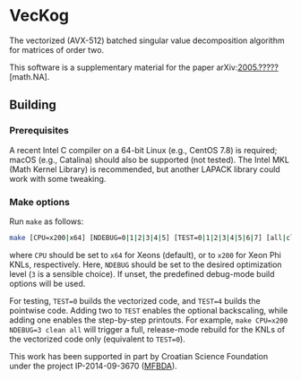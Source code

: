 # VecKog
The vectorized (AVX-512) batched singular value decomposition algorithm for matrices of order two.

This software is a supplementary material for the paper
arXiv:[2005.?????](https://arxiv.org/abs/2005.????? "Batched computation of the SVDs of order two by the AVX-512 vectorization") \[math.NA\].

## Building

### Prerequisites

A recent Intel C compiler on a 64-bit Linux (e.g., CentOS 7.8) is required; macOS (e.g., Catalina) should also be supported (not tested).
The Intel MKL (Math Kernel Library) is recommended, but another LAPACK library could work with some tweaking.

### Make options

Run ``make`` as follows:
```bash
make [CPU=x200|x64] [NDEBUG=0|1|2|3|4|5] [TEST=0|1|2|3|4|5|6|7] [all|clean|help]
```
where ``CPU`` should be set to ``x64`` for Xeons (default), or to ``x200`` for Xeon Phi KNLs, respectively.
Here, ``NDEBUG`` should be set to the desired optimization level (``3`` is a sensible choice).
If unset, the predefined debug-mode build options will be used.

For testing, ``TEST=0`` builds the vectorized code, and ``TEST=4`` builds the pointwise code.
Adding two to ``TEST`` enables the optional backscaling, while adding one enables the step-by-step printouts.
For example, ``make CPU=x200 NDEBUG=3 clean all`` will trigger a full, release-mode rebuild for the KNLs of the vectorized code only (equivalent to ``TEST=0``).

This work has been supported in part by Croatian Science Foundation under the project IP-2014-09-3670 ([MFBDA](https://web.math.pmf.unizg.hr/mfbda/)).
